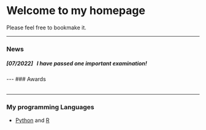 # **Welcome to my homepage**

Please feel free to bookmake it. 

---
### News

##### *[07/2022]* &nbsp; I have passed one important examination! 


<p style = "margin:20px"></p>
---
### Awards
<br>
<br>

---
### My programming Languages
- [Python](https://docs.python.org/3.10/tutorial/index.html) and [R](https://cran.r-project.org/doc/manuals/r-release/R-intro.html)
